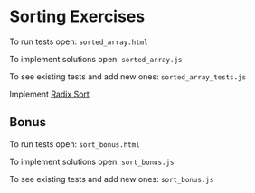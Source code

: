 # Sorting Exercises

To run tests open: `sorted_array.html`

To implement solutions open: `sorted_array.js`

To see existing tests and add new ones: `sorted_array_tests.js`

Implement [Radix Sort](http://www.cs.yale.edu/homes/aspnes/pinewiki/RadixSort.html)

## Bonus

To run tests open: `sort_bonus.html`

To implement solutions open: `sort_bonus.js`

To see existing tests and add new ones: `sort_bonus.js`
